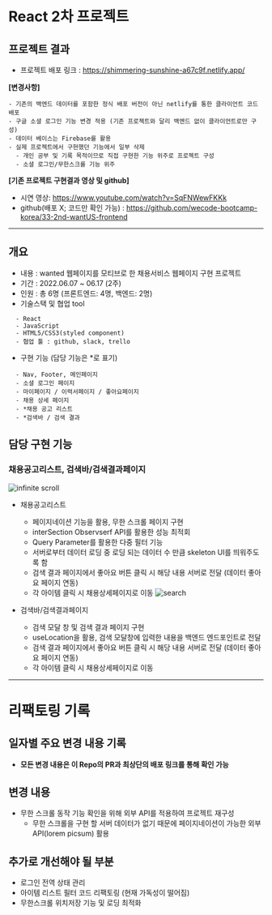 # React 2차 프로젝트

## 프로젝트 결과
  - 프로젝트 배포 링크 : https://shimmering-sunshine-a67c9f.netlify.app/
  
  **[변경사항]**
  ```
  - 기존의 백엔드 데이터를 포함한 정식 배포 버전이 아닌 netlify를 통한 클라이언트 코드 배포
  - 구글 소셜 로그인 기능 변경 적용 (기존 프로젝트와 달리 백엔드 없이 클라이언트로만 구성)
  - 데이터 베이스는 Firebase를 활용
  - 실제 프로젝트에서 구현했던 기능에서 일부 삭제
    - 개인 공부 및 기록 목적이므로 직접 구현한 기능 위주로 프로젝트 구성
    - 소셜 로그인/무한스크롤 기능 위주
  ```
  **[기존 프로젝트 구현결과 영상 및 github]**
  - 시연 영상: https://www.youtube.com/watch?v=SqFNWewFKKk
  - github(배포 X; 코드만 확인 가능) : https://github.com/wecode-bootcamp-korea/33-2nd-wantUS-frontend
  
  ***

## 개요 

- 내용 : wanted 웹페이지를 모티브로 한 채용서비스 웹페이지 구현 프로젝트
- 기간 : 2022.06.07 ~ 06.17 (2주)
- 인원 : 총 6명 (프론트엔드: 4명, 백엔드: 2명)
- 기술스택 및 협업 tool
```
  - React
  - JavaScript
  - HTML5/CSS3(styled component)
  - 협업 툴 : github, slack, trello
```
- 구현 기능 (담당 기능은 *로 표기)
```
  - Nav, Footer, 메인페이지
  - 소셜 로그인 페이지
  - 마이페이지 / 이력서페이지 / 좋아요페이지
  - 채용 상세 페이지
  - *채용 공고 리스트
  - *검색바 / 검색 결과
```

## 담당 구현 기능

### 채용공고리스트, 검색바/검색결과페이지


![infinite scroll](https://user-images.githubusercontent.com/101119985/174231973-78152b27-9222-4f5f-89b0-f6d7a3bf8e13.gif)

- 채용공고리스트
  - 페이지네이션 기능을 활용, 무한 스크롤 페이지 구현
  - interSection Observserf API를 활용한 성능 최적회
  - Query Parameter를 활용한 다중 필터 기능
  - 서버로부터 데이터 로딩 중 로딩 되는 데이터 수 만큼 skeleton UI를 띄워주도록 함
  - 검색 결과 페이지에서 좋아요 버튼 클릭 시 해당 내용 서버로 전달 (데이터 좋아요 페이지 연동)
  - 각 아이템 클릭 시 채용상세페이지로 이동 
![search](https://user-images.githubusercontent.com/101119985/174230995-46e5ddf6-25a6-420d-9932-f1d881c75244.gif)

- 검색바/검색결과페이지
  - 검색 모달 창 및 검색 결과 페이지 구현
  - useLocation을 활용, 검색 모달창에 입력한 내용을 백엔드 엔드포인트로 전달
  - 검색 결과 페이지에서 좋아요 버튼 클릭 시 해당 내용 서버로 전달 (데이터 좋아요 페이지 연동)
  - 각 아이템 클릭 시 채용상세페이지로 이동
***
# 리팩토링 기록

## 일자별 주요 변경 내용 기록
  - **모든 변경 내용은 이 Repo의 PR과 최상단의 배포 링크를 통해 확인 가능**
  ## 변경 내용
- 무한 스크롤 동작 기능 확인을 위해 외부 API를 적용하여 프로젝트 재구성
  - 무한 스크롤을 구현 할 서버 데이터가 없기 때문에 페이지네이션이 가능한 외부 API(lorem picsum) 활용

## 추가로 개선해야 될 부분
 - 로그인 전역 상태 관리
 - 아이템 리스트 필터 코드 리팩토링 (현재 가독성이 떨어짐)
 - 무한스크롤 위치저장 기능 및 로딩 최적화
